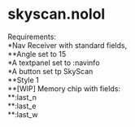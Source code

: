 # skyscan.nolol

Requirements:   
*Nav Receiver with standard fields,   
**Angle set to 15  
*A textpanel set to :navinfo  
*A button set tp SkyScan  
**Style 1  
**[WIP] Memory chip with fields:   
**:last_n  
**:last_e  
**:last_w  




